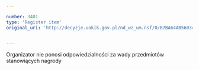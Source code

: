 ```yaml
---

number: 3401
type: 'Register item'
original_uri: 'http://decyzje.uokik.gov.pl/nd_wz_um.nsf/0/B7BA64AB56034628C1257A4B0041299A?OpenDocument'


---
```


Organizator nie ponosi odpowiedzialności za wady przedmiotów stanowiących nagrody
